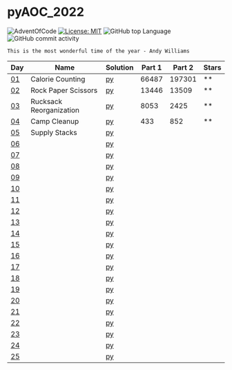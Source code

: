 # pyAOC_2022

![AdventOfCode](https://img.shields.io/badge/Advent%20Of%20Code-2022-blue?style=flat-square) [![License: MIT](https://img.shields.io/badge/License-MIT-green.svg)](https://img.shields.io/github/license/Vasile-hij/pyAOC-2022?style=flat-square) ![GitHub top Language](https://img.shields.io/github/languages/count/Vasile-hij/pyAOC-2022?style=flat-square) ![GitHub commit activity](https://img.shields.io/github/commit-activity/w/Vasile-Hij/pyAOC-2022)


`This is the most wonderful time of the year - Andy Williams`

|  Day                                       | Name                    | Solution             | Part 1 | Part 2 | Stars |
|--------------------------------------------|-------------------------|----------------------|--------|--------|-------|
| [01](https://adventofcode.com/2022/day/1)  | Calorie Counting        | [py](py/22/day01.py) | 66487  | 197301 | **    |
| [02](https://adventofcode.com/2022/day/2)  | Rock Paper Scissors     | [py](py/22/day02.py) | 13446  | 13509  | **    |
| [03](https://adventofcode.com/2022/day/3)  | Rucksack Reorganization | [py](py/22/day03.py) | 8053   | 2425   | **    |
| [04](https://adventofcode.com/2022/day/4)  | Camp Cleanup            | [py](py/22/day04.py) | 433    | 852    | **    |
| [05](https://adventofcode.com/2022/day/5)  | Supply Stacks           | [py](py/22/day05-1.py) |        |        |       |
| [06](https://adventofcode.com/2022/day/6)  |                         | [py](py/22/day06.py) |        |        |       |
| [07](https://adventofcode.com/2022/day/7)  |                         | [py](py/22/day07.py) |        |        |       |
| [08](https://adventofcode.com/2022/day/8)  |                         | [py](py/22/day08.py) |        |        |       |
| [09](https://adventofcode.com/2022/day/9)  |                         | [py](py/22/day09.py) |        |        |       |
| [10](https://adventofcode.com/2022/day/10) |                         | [py](py/22/day10.py) |        |        |       |
| [11](https://adventofcode.com/2022/day/11) |                         | [py](py/22/day11.py) |        |        |       |
| [12](https://adventofcode.com/2022/day/12) |                         | [py](py/22/day12.py) |        |        |       |
| [13](https://adventofcode.com/2022/day/13) |                         | [py](py/22/day13.py) |        |        |       |
| [14](https://adventofcode.com/2022/day/14) |                         | [py](py/22/day14.py) |        |        |       |
| [15](https://adventofcode.com/2022/day/15) |                         | [py](py/22/day15.py) |        |        |       |
| [16](https://adventofcode.com/2022/day/16) |                         | [py](py/22/day16.py) |        |        |       |
| [17](https://adventofcode.com/2022/day/17) |                         | [py](py/22/day17.py) |        |        |       |
| [18](https://adventofcode.com/2022/day/18) |                         | [py](py/22/day18.py) |        |        |       |
| [19](https://adventofcode.com/2022/day/19) |                         | [py](py/22/day19.py) |        |        |       |
| [20](https://adventofcode.com/2022/day/20) |                         | [py](py/22/day20.py) |        |        |       |
| [21](https://adventofcode.com/2022/day/21) |                         | [py](py/22/day21.py) |        |        |       |
| [22](https://adventofcode.com/2022/day/22) |                         | [py](py/22/day22.py) |        |        |       |
| [23](https://adventofcode.com/2022/day/23) |                         | [py](py/22/day23.py) |        |        |       |
| [24](https://adventofcode.com/2022/day/24) |                         | [py](py/22/day24.py) |        |        |       |
| [25](https://adventofcode.com/2022/day/25) |                         | [py](py/22/day25.py) |        |        |       |
